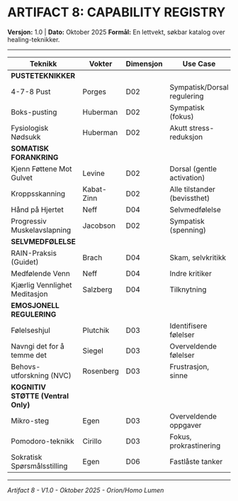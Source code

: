 

# ARTIFACT 8: CAPABILITY REGISTRY

**Versjon:** 1.0 | **Dato:** Oktober 2025
**Formål:** En lettvekt, søkbar katalog over healing-teknikker.

---

| Teknikk | Vokter | Dimensjon | Use Case | Filsti |
|---|---|---|---|---|
| **PUSTETEKNIKKER** | | | | |
| 4-7-8 Pust | Porges | D02 | Sympatisk/Dorsal regulering | `file://techniques/478_breath.md` |
| Boks-pusting | Huberman | D02 | Sympatisk (fokus) | `file://techniques/box_breath.md` |
| Fysiologisk Nødsukk | Huberman | D02 | Akutt stress-reduksjon | `file://techniques/physiological_sigh.md` |
| **SOMATISK FORANKRING** | | | | |
| Kjenn Føttene Mot Gulvet | Levine | D02 | Dorsal (gentle activation) | `file://techniques/feet_grounding.md` |
| Kroppsskanning | Kabat-Zinn | D02 | Alle tilstander (bevissthet) | `file://techniques/body_scan.md` |
| Hånd på Hjertet | Neff | D04 | Selvmedfølelse | `file://techniques/hand_on_heart.md` |
| Progressiv Muskelavslapning | Jacobson | D02 | Sympatisk (spenning) | `file://techniques/pmr.md` |
| **SELVMEDFØLELSE** | | | | |
| RAIN-Praksis (Guidet) | Brach | D04 | Skam, selvkritikk | `file://techniques/rain_practice.md` |
| Medfølende Venn | Neff | D04 | Indre kritiker | `file://techniques/compassionate_friend.md` |
| Kjærlig Vennlighet Meditasjon | Salzberg | D04 | Tilknytning | `file://techniques/loving_kindness.md` |
| **EMOSJONELL REGULERING** | | | | |
| Følelseshjul | Plutchik | D03 | Identifisere følelser | `file://techniques/emotion_wheel.md` |
| Navngi det for å temme det | Siegel | D03 | Overveldende følelser | `file://techniques/name_it_to_tame_it.md` |
| Behovs-utforskning (NVC) | Rosenberg | D03 | Frustrasjon, sinne | `file://techniques/needs_exploration.md` |
| **KOGNITIV STØTTE (Ventral Only)** | | | | |
| Mikro-steg | Egen | D03 | Overveldende oppgaver | `file://techniques/micro_steps.md` |
| Pomodoro-teknikk | Cirillo | D03 | Fokus, prokrastinering | `file://techniques/pomodoro.md` |
| Sokratisk Spørsmålsstilling | Egen | D06 | Fastlåste tanker | `file://techniques/socratic_questioning.md` |

---

*Artifact 8 - V1.0 - Oktober 2025 - Orion/Homo Lumen*
